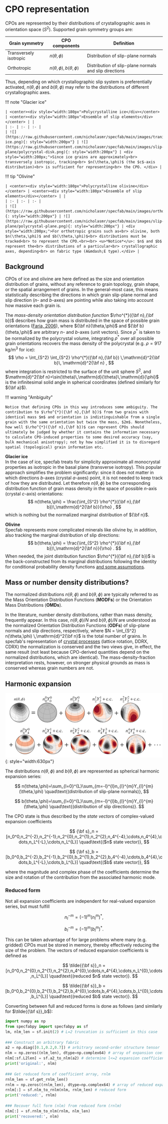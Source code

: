 # CPO representation

CPOs are represented by their distributions of crystallographic axes in orientation space ($S^2$). 
Supported grain symmetry groups are:

| Grain symmetry | CPO components | Definition |
| --- | --- | --- | 
| Transversely isotropic | $n(\theta,\phi)$                  | Distribution of slip-plane normals |
| Orthotropic            | $n(\theta,\phi),\,b(\theta,\phi)$ | Distribution of slip-plane normals and slip directions |

Thus, depending on which crystallographic slip system is preferentially activated, $n(\theta,\phi)$ and $b(\theta,\phi)$ may refer to the distributions of different crystallographic axes.

!!! note "Glacier ice"

    | <center><div style="width:180px">Polycrystalline ice</div></center> | <center><div style="width:180px">Ensemble of slip elements</div></center> | |
    | :- | :- | :- |
    | ![](https://raw.githubusercontent.com/nicholasmr/specfab/main/images/tranisotropic/polycrystal-ice.png){: style="width:200px"} | ![](https://raw.githubusercontent.com/nicholasmr/specfab/main/images/slip-plane/polycrystal-disk.png){: style="width:200px"} | <div style="width:200px;">Since ice grains are approximately<br> transversely isotropic, tracking<br> $n(\theta,\phi)$ (the $c$-axis distribution)<br> is sufficient for representing<br> the CPO. </div> | 

!!! tip "Olivine"

    | <center><div style="width:180px">Polycrystalline olivine</div></center> | <center><div style="width:180px">Ensemble of slip elements</div></center> | | 
    | :- | :- | :- |
    | ![](https://raw.githubusercontent.com/nicholasmr/specfab/main/images/orthotropic/polycrystal.png){: style="width:200px"} | ![](https://raw.githubusercontent.com/nicholasmr/specfab/main/images/slip-plane/polycrystal-plane.png){: style="width:200px"} | <div style="width:200px;">For orthotropic grains such as<br> olivine, both $n(\theta,\phi)$ and $b(\theta,\phi)$<br> distributions must be tracked<br> to represent the CPO.<br><br> <u>*Notice*</u>: $n$ and $b$ represent the<br> distributions of a particular<br> crystallographic axes, depending<br> on fabric type (A&mdash;E type).</div> | 
   
## Background


CPOs of ice and olivine are here defined as the size and orientation distribution of grains, without any reference to grain topology, grain shape, or the spatial arrangement of grains. 
In the general-most case, this means statistically describing the directions in which grain slip-plane normal and slip direction ($n$- and $b$-axes) are pointing while also taking into account how massive each grain is. 


The *mass-density orientation distribution function* $\rho^{*}({\bf n},{\bf b})$ describes how grain mass is distributed in the space of possible grain orientations ([Faria, 2006](https://royalsocietypublishing.org/doi/abs/10.1098/rspa.2005.1610)), where ${\bf n}(\theta,\phi)$ and ${\bf b}(\theta,\phi)$ are arbitrary $n$- and $b$-axes (unit vectors). Since $\rho^{*}$ is taken to be normalized by the polycrystal volume, integrating $\rho^{*}$ over all possible grain orientations recovers the mass density of the polycrystal (e.g. $\rho=917$ kg/m$^3$ for ice):
$$ 
\rho = \int_{S^2} \int_{S^2} \rho^{*}({\bf n},{\bf b}) \,\mathrm{d}^2{\bf b}\, \mathrm{d}^2{\bf n} ,
$$ 
where integration is restricted to the surface of the unit sphere $S^2$, and $\mathrm{d}^2{\bf n}=\sin(\theta)\,\mathrm{d}{\theta}\,\mathrm{d}{\phi}$ is the infinitesimal solid angle in spherical coordinates (defined similarly for ${\bf a}$).

!!! warning "Ambiguity"

    Notice that defining CPOs in this way introduces some ambiguity. The contribution to $\rho^{*}({\bf n},{\bf b})$ from two grains with identical mass $m$ and orientation is indistinguishable from a single grain with the same orientation but twice the mass, $2m$. Nonetheless, how well $\rho^{*}({\bf n},{\bf b})$ can represent CPOs should ultimately be judged by whether it contains the information necessary to calculate CPO-induced properties to some desired accuracy (say, bulk mechanical anisotropy); not by how simplified it is to disregard spatial (topological) grain information etc. 

**Glacier ice**<br>
In the case of ice, specfab treats for simplicity approximate all monocrystal properties as isotropic in the basal plane (transverse isotropy). 
This popular approach simplifies the problem significantly: since it does not matter in which directions $b$-axes (crystal $a$-axes) point, it is not needed to keep track of how they are distributed.
Let therefore $n(\theta,\phi)$ be the corresponding distribution function of grain mass density in the space of possible $n$-axis (crystal $c$-axis) orientations:
$$ 
n(\theta,\phi) = \frac{\int_{S^2} \rho^{*}({\bf n},{\bf b})\,\mathrm{d}^2{\bf b}}{\rho} ,
$$
which is nothing but the normalized marginal distribution of ${\bf n}$.

**Olivine**<br>
Specfab represents more complicated minerals like olivine by, in addition, also tracking the marginal distribution of slip directions:
$$ 
b(\theta,\phi) = \frac{\int_{S^2} \rho^{*}({\bf n},{\bf b})\,\mathrm{d}^2{\bf n}}{\rho} .
$$
When needed, the joint distribution function $\rho^{*}({\bf n},{\bf b})$ is the back-constructed from its marginal distributions following the identity for conditional probability density functions [and some assumptions](https://doi.org/10.1029/2024GC011831). 

## Mass or number density distributions?
The normalized distributions $n(\theta,\phi)$ and $b(\theta,\phi)$ are typically referred to as the Mass Orientation Distribution Functions (**MODFs**) or the Orientation Mass Distributions (**OMDs**).

In the literature, number density distributions, rather than mass density, frequently appear. 
In this case, $n(\theta,\phi)/N$ and $b(\theta,\phi)/N$ are understood as the normalized Orientation Distribution Functions (**ODFs**) of slip-plane normals and slip directions, respectively, where $N = \int_{S^2} n(\theta,\phi) \,\mathrm{d}^2{\bf n}$ is the total number of grains. 
In specfab's representation of [crystal processes](cpo-matrix-model.md) (lattice rotation, DDRX, CDRX) the normalization is conserved and the two views give, in effect, the same result (not least because CPO-derived quantities depend on the normalized distributions, which are identical). 
The mass-density-fraction interpretation rests, however, on stronger physical grounds as mass is conserved whereas grain numbers are not.

<!--

The orientation distribution function (ODF) of a given slip-system axis (crystallographic axis) $f\in \lbrace n,b\rbrace$ is defined as the normalized distribution

$$ 
\mathrm{ODF} = \frac{f(\theta,\phi)}{N} \quad\text{where}\quad N=\int_{S^2} f(\theta,\phi) \,\mathrm{d}\Omega .
$$

## Normalization

$n(\theta,\phi)$ may be understood either as the number density of grains with a given slip-plane normal orientation, or as the mass density fraction ([Faria, 2006](https://royalsocietypublishing.org/doi/abs/10.1098/rspa.2005.1610); [Richards et al., 2021](https://www.sciencedirect.com/science/article/abs/pii/S0012821X20306622)) of grains with a given slip-plane normal orientation; $\varrho^*(\theta,\phi)$ in literature.
The same goes for $b(\theta,\phi)$.

From specfab's point-of-view, the difference is a matter of normalization: since the models of [CPO evolution](cpo-dynamics-tranisotropic.md) (lattice rotation, DDRX, CDRX) conserve the normalization, the two views are effectively the same, not least because CPO-derived quantities depend on the normalized distributions (which are identical).
The mass-density-fraction interpretation rests, however, on stronger physical grounds as mass is conserved but grain numbers are not.

-->


## Harmonic expansion

![](https://raw.githubusercontent.com/nicholasmr/specfab/main/images/harmonic-expansion/harmonic-expansion.png#center){: style="width:630px"}

The distributions $n(\theta,\phi)$ and $b(\theta,\phi)$ are represented as spherical harmonic expansion series:

$$ 
n(\theta,\phi)=\sum_{l=0}^{L}\sum_{m=-l}^{l}n_{l}^{m}Y_{l}^{m}(\theta,\phi) \quad\text{(distribution of slip-plane normals)},
$$

$$
b(\theta,\phi)=\sum_{l=0}^{L}\sum_{m=-l}^{l}b_{l}^{m}Y_{l}^{m}(\theta,\phi) \quad\text{(distribution of slip directions)}.
$$


The CPO state is thus described by the *state vectors* of complex-valued expansion coefficients

$$
{\bf s}_n = [n_0^0,n_2^{-2},n_2^{-1},n_2^{0},n_2^{1},n_2^{2},n_4^{-4},\cdots,n_4^{4},\cdots,n_L^{-L},\cdots,n_L^{L}] \quad\text{($n$ state vector)}, 
$$

$$
{\bf s}_b = [b_0^0,b_2^{-2},b_2^{-1},b_2^{0},b_2^{1},b_2^{2},b_4^{-4},\cdots,b_4^{4},\cdots,b_L^{-L},\cdots,b_L^{L}] \quad\text{($b$ state vector)}, 
$$

where the magnitude and complex phase of the coefficients determine the size and rotation of the contribution from the associated harmonic mode.

### Reduced form

Not all expansion coefficients are independent for real-valued expansion series, but must fulfill

$$ 
n_l^{-m}=(-1)^m(n_l^m)^* ,
$$

$$ 
b_l^{-m}=(-1)^m(b_l^m)^* .
$$

This can be taken advantage of for large problems where many (e.g. gridded) CPOs must be stored in memory, thereby effectively reducing the size of the problem. 
The vectors of reduced expansion coefficients is defined as

$$
\tilde{{\bf s}}_n = [n_0^0,n_2^{0},n_2^{1},n_2^{2},n_4^{0},\cdots,n_4^{4},\cdots,n_L^{0},\cdots,n_L^{L}] \quad\text{(reduced $n$ state vector)}.
$$

$$
\tilde{{\bf s}}_b = [b_0^0,b_2^{0},b_2^{1},b_2^{2},b_4^{0},\cdots,b_4^{4},\cdots,b_L^{0},\cdots,b_L^{L}] \quad\text{(reduced $b$ state vector)}.
$$

Converting between full and reduced forms is done as follows (and similarly for $\tilde{{\bf s}}_b$):

```python
import numpy as np
from specfabpy import specfabpy as sf
lm, nlm_len = sf.init(2) # L=2 truncation is sufficient in this case

### Construct an arbitrary fabric
a2 = np.diag([0.1,0.2,0.7]) # arbitrary second-order structure tensor
nlm = np.zeros((nlm_len), dtype=np.complex64) # array of expansion coefficients
nlm[:sf.L2len] = sf.a2_to_nlm(a2) # determine l<=2 expansion coefficients of ODF
print('original:', nlm)

### Get reduced form of coefficient array, rnlm
rnlm_len = sf.get_rnlm_len() 
rnlm = np.zeros((rnlm_len), dtype=np.complex64) # array of reduced expansion coefficients
rnlm[:] = sf.nlm_to_rnlm(nlm, rnlm_len) # reduced form
print('reduced:', rnlm)

### Recover full form (nlm) from reduced form (rnlm)
nlm[:] = sf.rnlm_to_nlm(rnlm, nlm_len)
print('recovered:', nlm)
```

